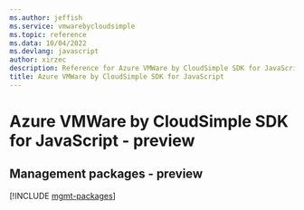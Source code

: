 ```yaml
---
ms.author: jeffish
ms.service: vmwarebycloudsimple
ms.topic: reference
ms.data: 10/04/2022
ms.devlang: javascript
author: xirzec
description: Reference for Azure VMWare by CloudSimple SDK for JavaScript
title: Azure VMWare by CloudSimple SDK for JavaScript
---
```

# Azure VMWare by CloudSimple SDK for JavaScript - preview

## Management packages - preview
[!INCLUDE [mgmt-packages](vmware-by-cloudsimple-mgmt-index.md)]
